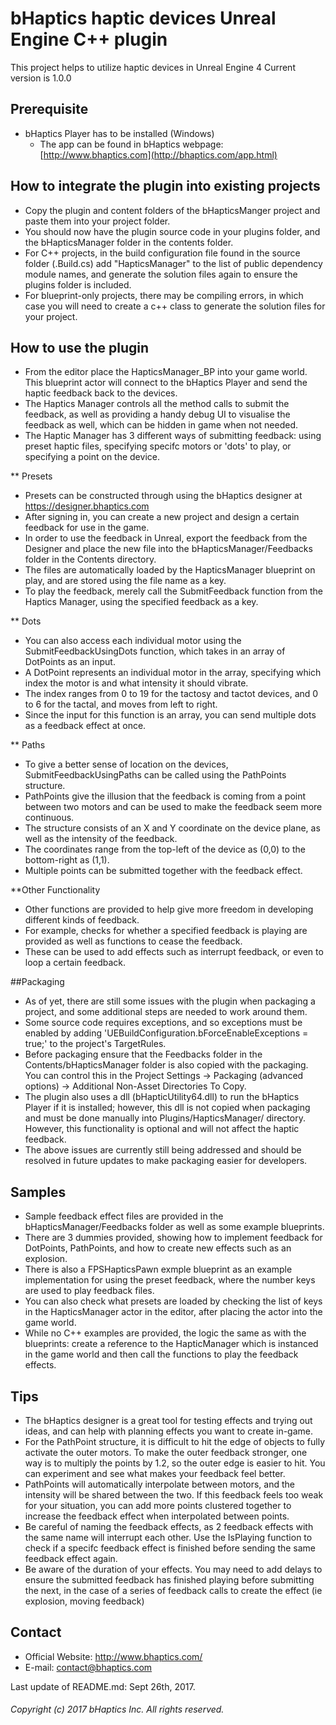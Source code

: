 # bHaptics haptic devices Unreal Engine C++ plugin
This project helps to utilize haptic devices in Unreal Engine 4
Current version is 1.0.0

## Prerequisite
* bHaptics Player has to be installed (Windows)
   * The app can be found in
   bHaptics webpage: [http://www.bhaptics.com](http://bhaptics.com/app.html)

## How to integrate the plugin into existing projects
* Copy the plugin and content folders of the bHapticsManger project and paste them into your project folder.
* You should now have the plugin source code in your plugins folder, and the bHapticsManager folder in the contents folder.
* For C++ projects, in the build configuration file found in the source folder (<YourProjectName>.Build.cs) add "HapticsManager"
  to the list of public dependency module names, and generate the solution files again to ensure the plugins folder is included.
* For blueprint-only projects, there may be compiling errors, in which case you will need to create a c++ class to generate the solution files for
  your project.

## How to use the plugin
* From the editor place the HapticsManager_BP into your game world. This blueprint actor will connect to the bHaptics Player and send the haptic
  feedback back to the devices.
* The Haptics Manager controls all the method calls to submit the feedback, as well as providing a handy debug UI to visualise the feedback as well,
  which can be hidden in game when not needed.
* The Haptic Manager has 3 different ways of submitting feedback: using preset haptic files, specifying specifc motors or 'dots' to play,
  or specifying a point on the device.

** Presets
* Presets can be constructed through using the bHaptics designer at https://designer.bhaptics.com
* After signing in, you can create a new project and design a certain feedback for use in the game.
* In order to use the feedback in Unreal, export the feedback from the Designer and place the new file into the bHapticsManager/Feedbacks
  folder in the Contents directory.
* The files are automatically loaded by the HapticsManager blueprint on play, and are stored using the file name as a key.
* To play the feedback, merely call the SubmitFeedback function from the Haptics Manager, using the specified feedback as a key.

** Dots
* You can also access each individual motor using the SubmitFeedbackUsingDots function, which takes in an array of DotPoints as an input.
* A DotPoint represents an individual motor in the array, specifying which index the motor is and what intensity it should vibrate.
* The index ranges from 0 to 19 for the tactosy and tactot devices, and 0 to 6 for the tactal, and moves from left to right.
* Since the input for this function is an array, you can send multiple dots as a feedback effect at once.

** Paths
* To give a better sense of location on the devices, SubmitFeedbackUsingPaths can be called using the PathPoints structure.
* PathPoints give the illusion that the feedback is coming from a point between two motors and can be used to make the feedback seem more continuous.
* The structure consists of an X and Y coordinate on the device plane, as well as the intensity of the feedback.
* The coordinates range from the top-left of the device as (0,0) to the bottom-right as (1,1).
* Multiple points can be submitted together with the feedback effect.

**Other Functionality
* Other functions are provided to help give more freedom in developing different kinds of feedback.
* For example, checks for whether a specified feedback is playing are provided as well as functions to cease the feedback.
* These can be used to add effects such as interrupt feedback, or even to loop a certain feedback.

##Packaging
* As of yet, there are still some issues with the plugin when packaging a project, and some additional steps are needed to work around them.
* Some source code requires exceptions, and so exceptions must be enabled by adding 'UEBuildConfiguration.bForceEnableExceptions = true;' to the project's
  TargetRules.
* Before packaging ensure that the Feedbacks folder in the Contents/bHapticsManager folder is also copied with the packaging. You can control this in the
  Project Settings -> Packaging (advanced options) -> Additional Non-Asset Directories To Copy.
* The plugin also uses a dll (bHapticUtility64.dll) to run the bHaptics Player if it is installed; however, this dll is not copied when packaging and must
  be done manually into Plugins/HapticsManager/ directory. However, this functionality is optional and will not affect the haptic feedback.
* The above issues are currently still being addressed and should be resolved in future updates to make packaging easier for developers.

## Samples 
* Sample feedback effect files are provided in the bHapticsManager/Feedbacks folder as well as some example blueprints.
* There are 3 dummies provided, showing how to implement feedback for DotPoints, PathPoints, and how to create new effects such as an explosion.
* There is also a FPSHapticsPawn exmple blueprint as an example implementation for using the preset feedback, where the number keys are used to play
  feedback files.
* You can also check what presets are loaded by checking the list of keys in the HapticsManager actor in the editor, after placing the actor into the game world.
* While no C++ examples are provided, the logic the same as with the blueprints: create a reference to the HapticManager which is instanced in the game world
  and then call the functions to play the feedback effects.

## Tips
* The bHaptics designer is a great tool for testing effects and trying out ideas, and can help with planning effects you want to create in-game.
* For the PathPoint structure, it is difficult to hit the edge of objects to fully activate the outer motors. To make the outer feedback stronger,
  one way is to multiply the points by 1.2, so the outer edge is easier to hit. You can experiment and see what makes your feedback feel better.
* PathPoints will automatically interpolate between motors, and the intensity will be shared between the two. If this feedback feels too weak for
  your situation, you can add more points clustered together to increase the feedback effect when interpolated between points.
* Be careful of naming the feedback effects, as 2 feedback effects with the same name will interrupt each other. Use the IsPlaying function to check if a 
  specifc feedback effect is finished before sending the same feedback effect again.
* Be aware of the duration of your effects. You may need to add delays to ensure the submitted feedback has finished playing before submitting the next,
  in the case of a series of feedback calls to create the effect (ie explosion, moving feedback)


## Contact
* Official Website: http://www.bhaptics.com/
* E-mail: contact@bhaptics.com

Last update of README.md: Sept 26th, 2017.


###### Copyright (c) 2017 bHaptics Inc. All rights reserved.
